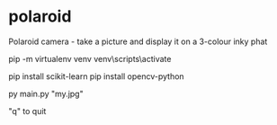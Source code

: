 # polaroid
Polaroid camera - take a picture and display it on a 3-colour inky phat

pip -m virtualenv venv
venv\scripts\activate

pip install scikit-learn
pip install opencv-python

py main.py "my.jpg"

"q" to quit
